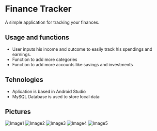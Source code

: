 # Finance Tracker
A simple application for tracking your finances.

## Usage and functions
* User inputs his income and outcome to easily track his spendings and earnings.
* Function to add more categories
* Function to add more accounts like savings and investments

## Tehnologies
* Aplication is based in Android Studio
* MySQL Database is used to store local data

## Pictures
![Image1](/pictures/ft1.png)
![Image2](/pictures/ft2.png)
![Image3](/pictures/ft3.png)
![Image4](/pictures/ft4.png)
![Image5](/pictures/ft5.png)
